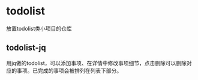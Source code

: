 # todolist
放置todolist类小项目的仓库
## todolist-jq
用jq做的todolist，可以添加事项、在详情中修改事项细节，点击删除可以删除对应的事项。已完成的事项会被排列在列表下部分。

